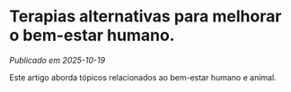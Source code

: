 # Terapias alternativas para melhorar o bem-estar humano.

*Publicado em 2025-10-19*

Este artigo aborda tópicos relacionados ao bem-estar humano e animal.
